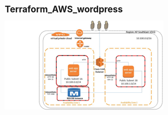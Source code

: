 # Terraform_AWS_wordpress

![stack Overflow](https://github.com/leeadh/Terraform_AWS_wordpress/blob/master/Presentation2.jpg)


